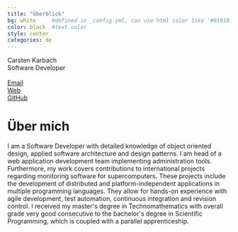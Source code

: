 ```yaml
---
title: "Überblick"
bg: white     #defined in _config.yml, can use html color like '#010101'
color: black  #text color
style: center
categories: de
---
```


<div class="mediv">
	<div class="medivleft">
		<span class="fa-stack subtlecircleimg"/>
	</div>
	<div class="medivright">
		<span class="name">Carsten Karbach</span><br/>
		<span class="job">Software Developer</span><br/><br/>
		<a href="mailto:carstenkarbach@gmx.de" class="mylinks" target="_blank"><i class="fa fa-envelope-square"></i><span class="mylinktext">Email</span></a><br/>
		<a href="https://carstenkarbach.github.io" class="mylinks" target="_blank"><i class="fa fa-globe"></i><span class="mylinktext">Web</span></a><br/>
		<a href="https://github.com/CarstenKarbach" class="mylinks" target="_blank"><i class="fa fa-github"></i><span class="mylinktext">GitHub</span></a><br/>
	</div>
</div>

# Über mich

<p class="longtext">
I am a Software Developer with detailed knowledge of object oriented design, applied software architecture
and design patterns. I am head of a web application development team implementing administration tools.
Furthermore, my work covers contributions to international projects regarding monitoring software for
supercomputers. These projects include the development of distributed and platform-independent applications
in multiple programming languages. They allow for hands-on experience with agile development, test automation,
continuous integration and revision control. I received my master's degree in Technomathematics with overall 
grade <span class="ita">very good</span> consecutive to the bachelor's degree in Scientific Programming, which is coupled with a 
parallel apprenticeship.
</p>
